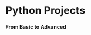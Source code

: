 <!DOCTYPE html>
<html lang="en">
<head>
    <meta charset="UTF-8">
    <meta name="viewport" content="width=device-width, initial-scale=1.0">
    <title>Document</title>
</head>
<body>
    <h1>Python Projects</h1>
    <h4>
        From Basic to Advanced
    </h4>
</body>
</html>